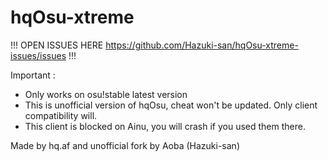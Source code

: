 # hqOsu-xtreme

!!! OPEN ISSUES HERE https://github.com/Hazuki-san/hqOsu-xtreme-issues/issues !!!

Important :
- Only works on osu!stable latest version
- This is unofficial version of hqOsu, cheat won't be updated. Only client compatibility will.
- This client is blocked on Ainu, you will crash if you used them there.

Made by hq.af and unofficial fork by Aoba (Hazuki-san)
